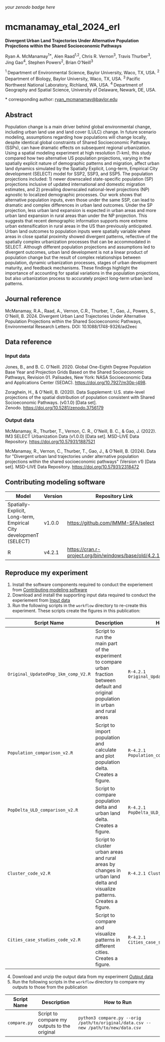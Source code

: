_your zenodo badge here_

# mcmanamay_etal_2024_erl

**Divergent Urban Land Trajectories Under Alternative Population Projections within the Shared Socioeconomic Pathways**

Ryan A. McManamay<sup>1\*</sup>, Alen Raad<sup>1,2</sup>, Chris R. Vernon<sup>3</sup>, Travis Thurber<sup>3</sup>, Jing Gao<sup>4</sup>, Stephen Powers<sup>2</sup>, Brian O'Neill<sup>3</sup>

<sup>1 </sup> Department of Environmental Science, Baylor University, Waco, TX, USA.
<sup>2 </sup> Department of Biology, Baylor University, Waco, TX, USA.
<sup>3 </sup> Pacific Northwest National Laboratory, Richland, WA, USA.
<sup>4 </sup> Department of Geography and Spatial Science, University of Delaware, Newark, DE, USA.

\* corresponding author:  ryan_mcmanamay@baylor.edu

## Abstract
Population change is a main driver behind global environmental change, including urban land use and land cover (LULC) change. In future scenario modeling, assumptions regarding how populations will change locally, despite identical global constraints of Shared Socioeconomic Pathways (SSPs), can have dramatic effects on subsequent regional urbanization. Using a spatial modeling experiment at high resolution (1-km), this study compared how two alternative US population projections, varying in the spatially explicit nature of demographic patterns and migration, affect urban land dynamics simulated by the Spatially Explicit, Long-term, Empirical City development (SELECT) model for SSP2, SSP3, and SSP5. The population projections included: 1) newer downscaled state-specific population (SP) projections inclusive of updated international and domestic migration estimates, and 2) prevailing downscaled national-level projections (NP) agnostic to localized demographic processes. Our work shows that alternative population inputs, even those under the same SSP, can lead to dramatic and complex differences in urban land outcomes. Under the SP projection, less urban land expansion is expected in urban areas and more urban land expansion in rural areas than under the NP projection. This suggests that recent demographic information supports more extreme urban extensification in rural areas in the US than previously anticipated. Urban land outcomes to population inputs were spatially variable where areas in close spatial proximity showed divergent patterns, reflective of the spatially complex urbanization processes that can be accommodated in SELECT. Although different population projections and assumptions led to divergent outcomes, urban land development is not a linear product of population change but the result of complex relationships between population, dynamic urbanization processes, stages of urban development maturity, and feedback mechanisms. These findings highlight the importance of accounting for spatial variations in the population projections, but also urbanization process to accurately project long-term urban land patterns.

## Journal reference
McManamay, R.A., Raad, A., Vernon, C.R., Thurber, T., Gao, J., Powers, S., O'Neill, B. 2024. Divergent Urban Land Trajectories Under Alternative Population Projections within the Shared Socioeconomic Pathways, Environmental Research Letters. DOI: 10.1088/1748-9326/ad2eec

## Data reference

### Input data

Jones, B., and B. C. O'Neill. 2020. Global One-Eighth Degree Population Base Year and Projection Grids Based on the Shared Socioeconomic Pathways, Revision 01. Palisades, New York: NASA Socioeconomic Data and Applications Center (SEDAC). https://doi.org/10.7927/m30p-j498.

Zoraghein, H., & O'Neill, B. (2020). Data Supplement: U.S. state-level projections of the spatial distribution of population consistent with Shared Socioeconomic Pathways. (v0.1.0) [Data set]. Zenodo. https://doi.org/10.5281/zenodo.3756179

### Output data

McManamay, R., Thurber, T., Vernon, C. R., O'Neill, B. C., & Gao, J. (2022). IM3 SELECT Urbanization Data (v1.0.0) [Data set]. MSD-LIVE Data Repository. https://doi.org/10.57931/1887521

McManamay, R., Vernon, C., Thurber, T., Gao, J., & O'Neill, B. (2024). Data for "Divergent urban land trajectories under alternative population projections within the shared socioeconomic pathways" (Version v1) [Data set]. MSD-LIVE Data Repository. https://doi.org/10.57931/2318472

## Contributing modeling software
| Model | Version | Repository Link | DOI |
|-------|---------|-----------------|-----|
| Spatially-Explicit, Long-term, Empirical City developmenT (SELECT) | v1.0.0 | https://github.com/IMMM-SFA/select | https://doi.org/10.5281/zenodo.7083151 |
| R | v4.2.1 | https://cran.r-project.org/bin/windows/base/old/4.2.1/ | |

## Reproduce my experiment

1. Install the software components required to conduct the experiement from [Contributing modeling software](#contributing-modeling-software)
2. Download and install the supporting input data required to conduct the experiement from [Input data](#input-data)
3. Run the following scripts in the `workflow` directory to re-create this experiment. These scripts create the figures in this publication:

| Script Name | Description | How to Run |
| --- | --- | --- |
| `Original_UpdatedPop_1km_comp_V2.R` | Script to run the main part of the experiment to compare urban fraction between default and original population in urban and rural areas  | `R-4.2.1 Original_UpdatedPop_1km_comp_V2.R` |
| `Population_comparison_v2.R` | Script to import population and calculate and plot population delta. Creates a figure. | `R-4.2.1 Population_comparison_v2.R` |
| `PopDelta_ULD_comparison_v2.R` | Script to compare population delta and urban land delta. Creates a figure. | `R-4.2.1 PopDelta_ULD_comparison_v2.R` |
| `Cluster_code_v2.R` | Script to cluster urban areas and rural areas by changes in urban land delta and visualize patterns. Creates a figure. | `R-4.2.1 Cluster_code_v2.R`|
| `Cities_case_studies_code_v2.R` | Script to compare and visualize patterns in different cities. Creates a figure. | `R-4.2.1 Cities_case_studies_code_v2.R`|

4. Download and unzip the output data from my experiment [Output data](#output-data)
5. Run the following scripts in the `workflow` directory to compare my outputs to those from the publication

| Script Name | Description | How to Run |
| --- | --- | --- |
| `compare.py` | Script to compare my outputs to the original | `python3 compare.py --orig /path/to/original/data.csv --new /path/to/new/data.csv` |
